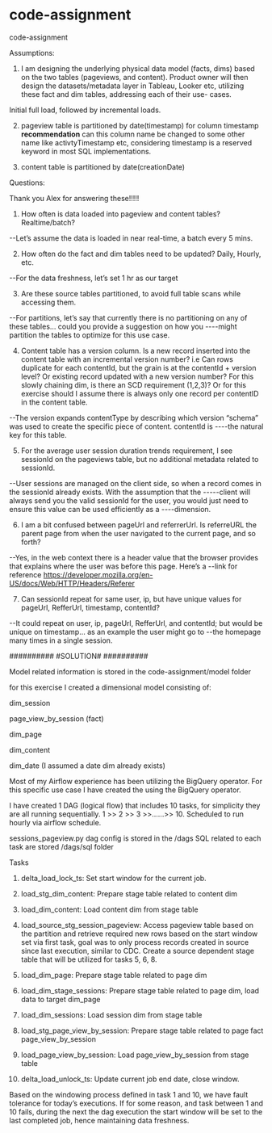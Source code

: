 # code-assignment 

code-assignment 
 
Assumptions: 

1. I am designing the underlying physical data model (facts, dims) based on the two tables (pageviews, and content). Product owner will     then design the datasets/metadata layer in Tableau, Looker etc, utilizing these fact and dim tables, addressing each of their use-        cases. 

Initial full load, followed by incremental loads. 

2. pageview table is partitioned by date(timestamp) for column timestamp 
  **recommendation** can this column name be changed to some other name like activtyTimestamp etc, considering timestamp is a reserved      keyword in most SQL implementations.  
 
3. content table is partitioned by date(creationDate) 

Questions: 

Thank you Alex for answering these!!!!! 

1. How often is data loaded into pageview and content tables? Realtime/batch? 

--Let’s assume the data is loaded in near real-time, a batch every 5 mins. 

2. How often do the fact and dim tables need to be updated? Daily, Hourly, etc. 

--For the data freshness, let’s set 1 hr as our target 

3. Are these source tables partitioned, to avoid full table scans while accessing them. 

--For partitions, let’s say that currently there is no partitioning on any of these tables… could you provide a suggestion on how you ----might partition the tables to optimize for this use case. 

4. Content table has a version column. Is a new record inserted into the content table with an incremental version number? i.e Can rows duplicate for each contentId, but the grain is at the contentId + version level? Or existing record updated with a new version number? 
For this slowly chaining dim, is there an SCD requirement (1,2,3)? 
Or for this exercise should I assume there is always only one record per contentID in the content table. 

--The version expands contentType by describing which version “schema” was used to create the specific piece of content. contentId is ----the natural key for this table. 

5. For the average user session duration trends requirement, I see sessionId on the pageviews table, but no additional metadata related to sessionId. 

--User sessions are managed on the client side, so when a record comes in the sessionId already exists. With the assumption that the -----client will always send you the valid sessionId for the user, you would just need to ensure this value can be used efficiently as a ----dimension. 

6. I am a bit confused between pageUrl and referrerUrl. Is referreURL the parent page from when the user navigated to the current page, and so forth? 

--Yes, in the web context there is a header value that the browser provides that explains where the user was before this page. Here’s a --link for reference https://developer.mozilla.org/en-US/docs/Web/HTTP/Headers/Referer 

7. Can sessionId repeat for same user, ip, but have unique values for pageUrl, RefferUrl, timestamp, contentId? 

--It could repeat on user, ip, pageUrl, RefferUrl, and contentId; but would be unique on timestamp... as an example the user might go to --the homepage many times in a single session.
  

########## 
#SOLUTION# 
########## 
  

Model related information is stored in the code-assignment/model folder 

for this exercise I created a dimensional model consisting of: 

dim_session 

page_view_by_session (fact) 

dim_page 

dim_content 

dim_date (I assumed a date dim already exists) 

Most of my Airflow experience has been utilizing the BigQuery operator. For this specific use case I have created the using the BigQuery operator. 

I have created 1 DAG (logical flow) that includes 10 tasks, for simplicity they are all running sequentially. 1 >> 2 >> 3 >>......>> 10. 
Scheduled to run hourly via airflow schedule. 

sessions_pageview.py dag config is stored in the /dags 
SQL related to each task are stored /dags/sql folder 

Tasks 
  
1. delta_load_lock_ts: Set start window for the current job. 

2. load_stg_dim_content: Prepare stage table related to content dim 

3. load_dim_content: Load content dim from stage table 

4. load_source_stg_session_pageview: Access pageview table based on the partition and retrieve required new rows based on the start         window set via first task, goal was to only process records created in source since last execution, similar to CDC. Create a source     dependent stage table that will be utilized for tasks 5, 6, 8. 

5. load_dim_page: Prepare stage table related to page dim 

6. load_dim_stage_sessions: Prepare stage table related to page dim, load data to target dim_page 

7. load_dim_sessions: Load session dim from stage table 

8. load_stg_page_view_by_session: Prepare stage table related to page fact page_view_by_session 

9. load_page_view_by_session: Load page_view_by_session from stage table 

10. delta_load_unlock_ts: Update current job end date, close window. 

Based on the windowing process defined in task 1 and 10, we have fault tolerance for today’s executions. If for some reason, and task between 1 and 10 fails, during the next the dag execution the start window will be set to the last completed job, hence maintaining data freshness. 
